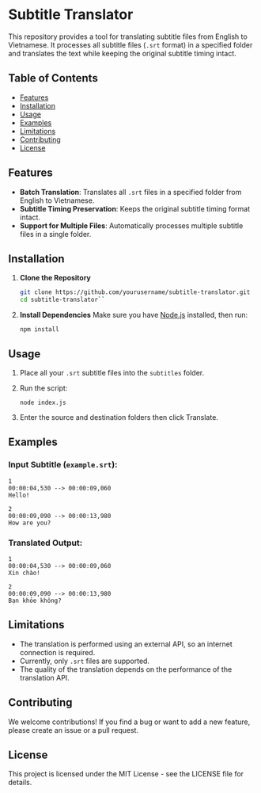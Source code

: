 # Subtitle Translator

This repository provides a tool for translating subtitle files from English to Vietnamese. It processes all subtitle files (`.srt` format) in a specified folder and translates the text while keeping the original subtitle timing intact.

## Table of Contents

- [Features](#features)
- [Installation](#installation)
- [Usage](#usage)
- [Examples](#examples)
- [Limitations](#limitations)
- [Contributing](#contributing)
- [License](#license)

## Features

- **Batch Translation**: Translates all `.srt` files in a specified folder from English to Vietnamese.
- **Subtitle Timing Preservation**: Keeps the original subtitle timing format intact.
- **Support for Multiple Files**: Automatically processes multiple subtitle files in a single folder.

## Installation

1. **Clone the Repository**
   ```bash
   git clone https://github.com/yourusername/subtitle-translator.git
   cd subtitle-translator`` 

2.  **Install Dependencies** Make sure you have [Node.js](https://nodejs.org/) installed, then run:
  
    `npm install` 
    
## Usage

1.  Place all your `.srt` subtitle files into the `subtitles` folder.
    
2.  Run the script:
    
    `node index.js` 
    
3.  Enter the source and destination folders then click Translate.
    

## Examples

### Input Subtitle (`example.srt`):
```
1
00:00:04,530 --> 00:00:09,060
Hello!

2
00:00:09,090 --> 00:00:13,980
How are you?
```

### Translated Output:
```
1
00:00:04,530 --> 00:00:09,060
Xin chào!

2
00:00:09,090 --> 00:00:13,980
Bạn khỏe không? 
```

## Limitations
-   The translation is performed using an external API, so an internet connection is required.
-   Currently, only `.srt` files are supported.
-   The quality of the translation depends on the performance of the translation API.

## Contributing
We welcome contributions! If you find a bug or want to add a new feature, please create an issue or a pull request.

## License
This project is licensed under the MIT License - see the LICENSE file for details.
